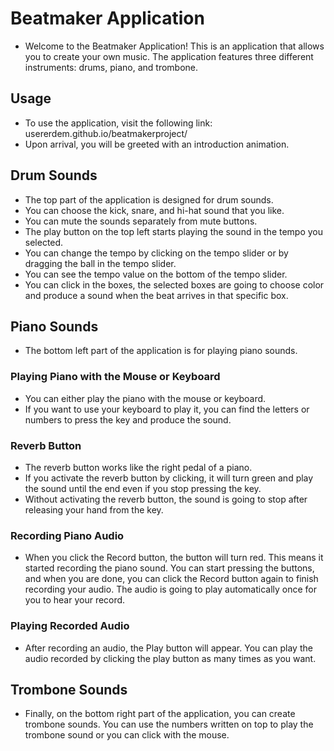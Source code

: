 # Beatmaker Application

- Welcome to the Beatmaker Application! This is an application that allows you to create your own music. The application features three different instruments: drums, piano, and trombone.

## Usage
- To use the application, visit the following link: 
usererdem.github.io/beatmakerproject/ 
- Upon arrival, you will be greeted with an introduction animation.

## Drum Sounds
- The top part of the application is designed for drum sounds.
- You can choose the kick, snare, and hi-hat sound that you like.
- You can mute the sounds separately from mute buttons.
- The play button on the top left starts playing the sound in the tempo you selected.
- You can change the tempo by clicking on the tempo slider or by dragging the ball in the tempo slider.
- You can see the tempo value on the bottom of the tempo slider.
- You can click in the boxes, the selected boxes are going to choose color and produce a sound when the beat arrives in that specific box.

## Piano Sounds
- The bottom left part of the application is for playing piano sounds.

### Playing Piano with the Mouse or Keyboard
- You can either play the piano with the mouse or keyboard.
- If you want to use your keyboard to play it, you can find the letters or numbers to press the key and produce the sound.

### Reverb Button
- The reverb button works like the right pedal of a piano.
- If you activate the reverb button by clicking, it will turn green and play the sound until the end even if you stop pressing the key.
- Without activating the reverb button, the sound is going to stop after releasing your hand from the key.

### Recording Piano Audio
- When you click the Record button, the button will turn red. This means it started recording the piano sound. You can start pressing the buttons, and when you are done, you can click the Record button again to finish recording your audio. The audio is going to play automatically once for you to hear your record.

### Playing Recorded Audio
- After recording an audio, the Play button will appear. You can play the audio recorded by clicking the play button as many times as you want.

## Trombone Sounds
- Finally, on the bottom right part of the application, you can create trombone sounds. You can use the numbers written on top to play the trombone sound or you can click with the mouse.